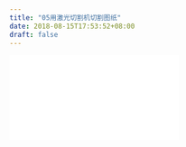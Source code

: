 ```yaml
---
title: "05用激光切割机切割图纸"
date: 2018-08-15T17:53:52+08:00
draft: false
---
```





<div class="video">
<iframe src="//player.bilibili.com/player.html?aid=29613033&cid=51344021&page=1" scrolling="no" border="0" frameborder="no" framespacing="0" allowfullscreen="true"> </iframe>
</div>
